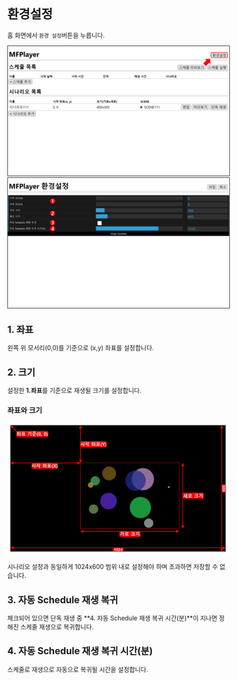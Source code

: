 # 환경설정
홈 화면에서 `환경 설정`버튼을 누릅니다.

<img src="./img/setting/setting.jpg" style="border: 1px solid"/>

<img src="./img/setting/editor.jpg" style="border: 1px solid"/>

## 1. 좌표
왼쪽 위 모서리(0,0)를 기준으로 (x,y) 좌표를 설정합니다.

## 2. 크기
설정한 **1.좌표**를 기준으로 재생될 크기를 설정합니다.

### 좌표와 크기

<img src="./img/setting/scenarioSize.jpg" />

시나리오 설정과 동일하게 1024x600 범위 내로 설정해야 하며 초과하면 저장할 수 없습니다.

## 3. 자동 Schedule 재생 복귀
체크되어 있으면 단독 재생 중 **4. 자동 Schedule 재생 복귀 시간(분)**이 지나면 정해진 스케줄 재생으로 복귀합니다.

## 4. 자동 Schedule 재생 복귀 시간(분)
스케줄로 재생으로 자동으로 복귀될 시간을 설정합니다.
